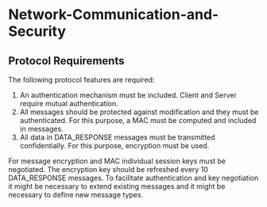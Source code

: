 # Network-Communication-and-Security
## Protocol Requirements
The following protocol features are required:

1. An authentication mechanism must be included. Client and Server require mutual authentication.
2. All messages should be protected against modification and they must be authenticated. For this purpose, a MAC must be computed and included in messages.
3. All data in DATA_RESPONSE messages must be transmitted confidentially. For this purpose, encryption must be used.

For message encryption and MAC individual session keys must be negotiated. The encryption key should be refreshed every 10 DATA_RESPONSE messages.
To facilitate authentication and key negotiation it might be necessary to extend existing messages and it might be necessary to define new message types.
